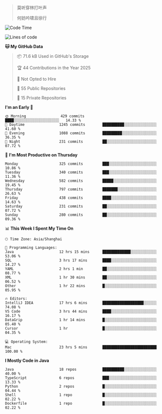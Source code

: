 > 莫听穿林打叶声
> 
> 何妨吟啸且徐行

<!-- ![Github Stats](https://github-readme-stats.vercel.app/api?username=catch6&count_private=true&show_icons=true&theme=gruvbox) -->

<!-- ![Top Langs](https://github-readme-stats.vercel.app/api/top-langs/?username=catch6&layout=compact) -->

<!--START_SECTION:waka-->
![Code Time](http://img.shields.io/badge/Code%20Time-2%2C274%20hrs%2056%20mins-blue)

![Lines of code](https://img.shields.io/badge/From%20Hello%20World%20I%27ve%20Written-9.4%20million%20lines%20of%20code-blue)

**🐱 My GitHub Data** 

> 📦 71.6 kB Used in GitHub's Storage 
 > 
> 🏆 44 Contributions in the Year 2025
 > 
> 🚫 Not Opted to Hire
 > 
> 📜 55 Public Repositories 
 > 
> 🔑 15 Private Repositories 
 > 
**I'm an Early 🐤** 

```text
🌞 Morning                429 commits         ████░░░░░░░░░░░░░░░░░░░░░   14.33 % 
🌆 Daytime                1245 commits        ██████████░░░░░░░░░░░░░░░   41.60 % 
🌃 Evening                1088 commits        █████████░░░░░░░░░░░░░░░░   36.35 % 
🌙 Night                  231 commits         ██░░░░░░░░░░░░░░░░░░░░░░░   07.72 % 
```
📅 **I'm Most Productive on Thursday** 

```text
Monday                   325 commits         ███░░░░░░░░░░░░░░░░░░░░░░   10.86 % 
Tuesday                  340 commits         ███░░░░░░░░░░░░░░░░░░░░░░   11.36 % 
Wednesday                582 commits         █████░░░░░░░░░░░░░░░░░░░░   19.45 % 
Thursday                 797 commits         ███████░░░░░░░░░░░░░░░░░░   26.63 % 
Friday                   438 commits         ████░░░░░░░░░░░░░░░░░░░░░   14.63 % 
Saturday                 231 commits         ██░░░░░░░░░░░░░░░░░░░░░░░   07.72 % 
Sunday                   280 commits         ██░░░░░░░░░░░░░░░░░░░░░░░   09.36 % 
```


📊 **This Week I Spent My Time On** 

```text
🕑︎ Time Zone: Asia/Shanghai

💬 Programming Languages: 
Java                     12 hrs 15 mins      █████████████░░░░░░░░░░░░   53.06 % 
SQL                      3 hrs 17 mins       ████░░░░░░░░░░░░░░░░░░░░░   14.27 % 
YAML                     2 hrs 1 min         ██░░░░░░░░░░░░░░░░░░░░░░░   08.77 % 
XML                      1 hr 30 mins        ██░░░░░░░░░░░░░░░░░░░░░░░   06.52 % 
Other                    1 hr 22 mins        █░░░░░░░░░░░░░░░░░░░░░░░░   05.95 % 

🔥 Editors: 
IntelliJ IDEA            17 hrs 6 mins       ███████████████████░░░░░░   74.08 % 
VS Code                  3 hrs 44 mins       ████░░░░░░░░░░░░░░░░░░░░░   16.17 % 
DataGrip                 1 hr 14 mins        █░░░░░░░░░░░░░░░░░░░░░░░░   05.40 % 
Cursor                   1 hr                █░░░░░░░░░░░░░░░░░░░░░░░░   04.35 % 

💻 Operating System: 
Mac                      23 hrs 5 mins       █████████████████████████   100.00 % 
```

**I Mostly Code in Java** 

```text
Java                     18 repos            ██████████░░░░░░░░░░░░░░░   40.00 % 
TypeScript               6 repos             ███░░░░░░░░░░░░░░░░░░░░░░   13.33 % 
Python                   2 repos             █░░░░░░░░░░░░░░░░░░░░░░░░   04.44 % 
Shell                    1 repo              █░░░░░░░░░░░░░░░░░░░░░░░░   02.22 % 
Dockerfile               1 repo              █░░░░░░░░░░░░░░░░░░░░░░░░   02.22 % 
```




<!--END_SECTION:waka-->
